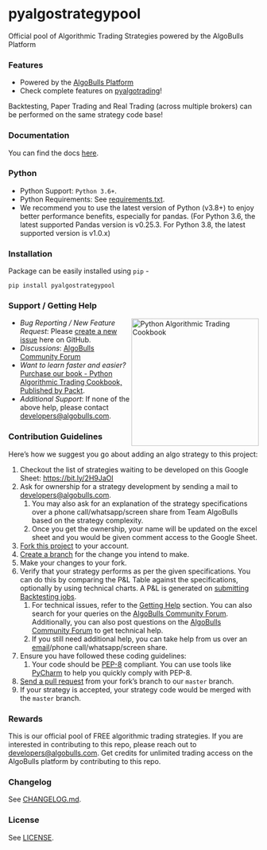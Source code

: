 # pyalgostrategypool
Official pool of Algorithmic Trading Strategies powered by the AlgoBulls Platform


### Features
- Powered by the [AlgoBulls Platform](https://algobulls.com)
- Check complete features on [pyalgotrading](https://github.com/algobulls/pyalgotrading#features)!
    
Backtesting, Paper Trading and Real Trading (across multiple brokers) can be performed on the same strategy code base!

### Documentation
You can find the docs [here](https://algobulls.github.io/pyalgotrading/).

### Python 
- Python Support: `Python 3.6+`.
- Python Requirements: See [requirements.txt](https://github.com/algobulls/pyalgostrategypool/blob/master/requirements.txt).
- We recommend you to use the latest version of Python (v3.8+) to enjoy better performance benefits, especially for pandas. (For Python 3.6, the latest supported Pandas version is v0.25.3. For Python 3.8, the latest supported version is v1.0.x)

### Installation
Package can be easily installed using `pip` - 
```
pip install pyalgostrategypool
```

### Support / Getting Help

<a href="https://www.packtpub.com/product/python-algorithmic-trading-cookbook/9781838989354"><img src="https://static.packt-cdn.com/products/9781838989354/cover/smaller" alt="Python Algorithmic Trading Cookbook" height="256px" align="right"></a>

- *Bug Reporting / New Feature Request*: Please [create a new issue](https://github.com/algobulls/pyalgostrategypool/issues/new) here on GitHub.
- *Discussions*: [AlgoBulls Community Forum](https://community.algobulls.com)
- *Want to learn faster and easier?* [Purchase our book - Python Algorithmic Trading Cookbook, Published by Packt](https://www.packtpub.com/product/python-algorithmic-trading-cookbook/9781838989354).
- *Additional Support*: If none of the above help, please contact [developers@algobulls.com](mailto:developers@algobulls.com).

### Contribution Guidelines
Here’s how we suggest you go about adding an algo strategy to this project:

1. Checkout the list of strategies waiting to be developed on this Google Sheet: https://bit.ly/2H9JaOl
2. Ask for ownership for a strategy development by sending a mail to [developers@algobulls.com](mailto:developers@algobulls.com). 
    1. You may also ask for an explanation of the strategy specifications over a phone call/whatsapp/screen share from Team AlgoBulls based on the strategy complexity.
    1. Once you get the ownership, your name will be updated on the excel sheet and you would be given comment access to the Google Sheet.    
1. [Fork this project][fork] to your account.
1. [Create a branch][branch] for the change you intend to make.
1. Make your changes to your fork.
1. Verify that your strategy performs as per the given specifications. You can do this by comparing the P&L Table against the specifications, optionally by using technical charts. A P&L is generated on [submitting Backtesting jobs](https://algobulls.github.io/pyalgotrading/testing/#submit-a-job). 
    1. For technical issues, refer to the [Getting Help](https://github.com/algobulls/pyalgostrategypool#support--getting-help) section. You can also search for your queries on the [AlgoBulls Community Forum](https://community.algobulls.com). Additionally, you can also post questions on the [AlgoBulls Community Forum](https://community.algobulls.com) to get technical help.
    1. If you still need additional help, you can take help from us over an [email](mailto:developers@algobulls.com)/phone call/whatsapp/screen share.
1. Ensure you have followed these coding guidelines:
    1. Your code should be [PEP-8](https://www.python.org/dev/peps/pep-0008/) compliant. You can use tools like [PyCharm](https://www.jetbrains.com/pycharm/download/) to help you quickly comply with PEP-8.
1. [Send a pull request][pr] from your fork’s branch to our `master` branch.
1. If your strategy is accepted, your strategy code would be merged with the `master` branch.

[fork]: https://help.github.com/articles/fork-a-repo/
[branch]: https://help.github.com/articles/creating-and-deleting-branches-within-your-repository
[pr]: https://help.github.com/articles/using-pull-requests/

### Rewards
This is our official pool of FREE algorithmic trading strategies. If you are interested in contributing to this repo, please reach out to [developers@algobulls.com](mailto:developers@algobulls.com). Get credits for unlimited trading access on the AlgoBulls platform by contributing to this repo.

### Changelog
See [CHANGELOG.md](https://github.com/algobulls/pyalgostrategypool/blob/master/CHANGELOG.md).

### License
See [LICENSE](https://github.com/algobulls/pyalgostrategypool/blob/master/LICENSE).
